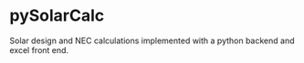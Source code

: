 # pySolarCalc
Solar design and NEC calculations implemented with a python backend and excel front end.
